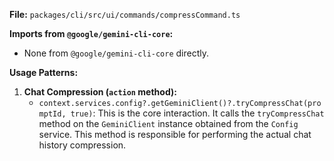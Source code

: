 **File:** `packages/cli/src/ui/commands/compressCommand.ts`

**Imports from `@google/gemini-cli-core`:**
- None from `@google/gemini-cli-core` directly.

**Usage Patterns:**
1.  **Chat Compression (`action` method):**
    *   `context.services.config?.getGeminiClient()?.tryCompressChat(promptId, true)`: This is the core interaction. It calls the `tryCompressChat` method on the `GeminiClient` instance obtained from the `Config` service. This method is responsible for performing the actual chat history compression.

